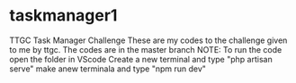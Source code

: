# taskmanager1
TTGC Task Manager Challenge
These are my codes to the challenge given to me by ttgc. The codes are in the master branch
NOTE:
To run the code open the folder in VScode
Create a new terminal and type "php artisan serve"
make anew terminala and type "npm run dev"
